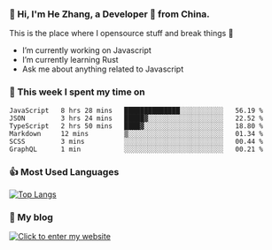 ### 👋 Hi, I'm He Zhang, a Developer 🚀 from China.

This is the place where I opensource stuff and break things :rofl:

- I’m currently working on Javascript
- I’m currently learning Rust
- Ask me about anything related to Javascript

### 💪 This week I spent my time on 
<!--START_SECTION:waka-->

```text
JavaScript   8 hrs 28 mins   ██████████████░░░░░░░░░░░   56.19 %
JSON         3 hrs 24 mins   █████▓░░░░░░░░░░░░░░░░░░░   22.52 %
TypeScript   2 hrs 50 mins   ████▓░░░░░░░░░░░░░░░░░░░░   18.80 %
Markdown     12 mins         ▒░░░░░░░░░░░░░░░░░░░░░░░░   01.34 %
SCSS         3 mins          ░░░░░░░░░░░░░░░░░░░░░░░░░   00.44 %
GraphQL      1 min           ░░░░░░░░░░░░░░░░░░░░░░░░░   00.21 %
```

<!--END_SECTION:waka-->

### 👍 Most Used Languages
[![Top Langs](https://github-readme-stats.vercel.app/api/top-langs/?username=zhanghecool&layout=compact)](https://zhanghe.cool)

### 🌈 My blog 
[![Click to enter my website](https://cdn.jsdelivr.net/gh/zhanghecool/assets/images/gif/zhanghecools.gif)](https://zhanghe.cool)
